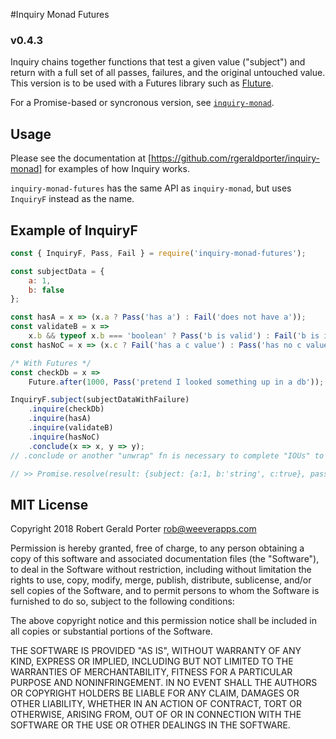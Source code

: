 #Inquiry Monad Futures
### v0.4.3

Inquiry chains together functions that test a given value ("subject") and return with a full set of all passes, failures, and the original untouched value. This version is to be used with a Futures library such as [Fluture](https://github.com/fluture-js/Fluture).

For a Promise-based or syncronous version, see [`inquiry-monad`](https://github.com/rgeraldporter/inquiry-monad).

## Usage

Please see the documentation at [https://github.com/rgeraldporter/inquiry-monad] for examples of how Inquiry works.

`inquiry-monad-futures` has the same API as `inquiry-monad`, but uses `InquiryF` instead as the name.

## Example of InquiryF

```js
const { InquiryF, Pass, Fail } = require('inquiry-monad-futures');

const subjectData = {
    a: 1,
    b: false
};

const hasA = x => (x.a ? Pass('has a') : Fail('does not have a'));
const validateB = x =>
    x.b && typeof x.b === 'boolean' ? Pass('b is valid') : Fail('b is invalid');
const hasNoC = x => (x.c ? Fail('has a c value') : Pass('has no c value'));

/* With Futures */
const checkDb = x =>
    Future.after(1000, Pass('pretend I looked something up in a db'));

InquiryF.subject(subjectDataWithFailure)
    .inquire(checkDb)
    .inquire(hasA)
    .inquire(validateB)
    .inquire(hasNoC)
    .conclude(x => x, y => y);
// .conclude or another "unwrap" fn is necessary to complete "IOUs" to give a clean exit (resolve all unresolved Futures)

// >> Promise.resolve(result: {subject: {a:1, b:'string', c:true}, pass: Pass(['has a', 'pretend I looked something up in a db']), fail: Fail(['b is invalid', 'has c value']), iou: IOU()})
```

## MIT License

Copyright 2018 Robert Gerald Porter <rob@weeverapps.com>

Permission is hereby granted, free of charge, to any person obtaining a copy of this software and associated documentation files (the "Software"), to deal in the Software without restriction, including without limitation the rights to use, copy, modify, merge, publish, distribute, sublicense, and/or sell copies of the Software, and to permit persons to whom the Software is furnished to do so, subject to the following conditions:

The above copyright notice and this permission notice shall be included in all copies or substantial portions of the Software.

THE SOFTWARE IS PROVIDED "AS IS", WITHOUT WARRANTY OF ANY KIND, EXPRESS OR IMPLIED, INCLUDING BUT NOT LIMITED TO THE WARRANTIES OF MERCHANTABILITY, FITNESS FOR A PARTICULAR PURPOSE AND NONINFRINGEMENT. IN NO EVENT SHALL THE AUTHORS OR COPYRIGHT HOLDERS BE LIABLE FOR ANY CLAIM, DAMAGES OR OTHER LIABILITY, WHETHER IN AN ACTION OF CONTRACT, TORT OR OTHERWISE, ARISING FROM, OUT OF OR IN CONNECTION WITH THE SOFTWARE OR THE USE OR OTHER DEALINGS IN THE SOFTWARE.
